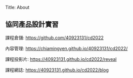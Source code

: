 Title: About

## 協同產品設計實習

課程倉儲: <a href="https://github.com/40923131/cd2022">https://github.com/40923131/cd2022</a>

內容管理: <a href="https://40923131.github.io/cd2022/content/index.html">https://chiamingyen.github.io/40923131/cd2022/</a>

課程投影片: <a href="https://40923131.github.io/cd2022/reveal/index.html">https://40923131.github.io/cd2022/reveal</a>

課程網誌: <a href="https://40923131.github.io/cd2022/blog/index.html">https://40923131.github.io/cd2022/blog</a>








